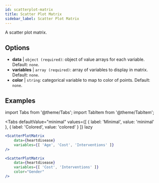 ```yaml
---
id: scatterplot-matrix
title: Scatter Plot Matrix
sidebar_label: Scatter Plot Matrix
---
```


A scatter plot matrix.

## Options

* __data__ | `object (required)`: object of value arrays for each variable. Default: `none`.
* __variables__ | `array (required)`: array of variables to display in matrix. Default: `none`.
* __color__ | `string`: categorical variable to map to color of points. Default: `none`.


## Examples

import Tabs from '@theme/Tabs';
import TabItem from '@theme/TabItem';

<Tabs
    defaultValue="minimal"
    values={[
        { label: 'Minimal', value: 'minimal' },
        { label: 'Colored', value: 'colored' }
    ]}
    lazy
>

<TabItem value="minimal">

```jsx live
<ScatterPlotMatrix
    data={heartdisease} 
    variables={[ 'Age', 'Cost', 'Interventions' ]}
/>
```

</TabItem>

<TabItem value="colored">

```jsx live
<ScatterPlotMatrix
    data={heartdisease} 
    variables={[ 'Cost', 'Interventions' ]}
    color="Gender"
/>
```

</TabItem>

</Tabs>
